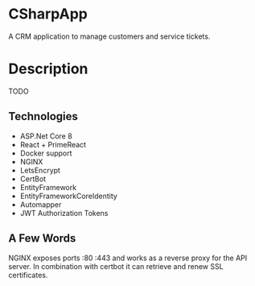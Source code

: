 # CSharpApp

A CRM application to manage customers and service tickets.

# Description

TODO

## Technologies

- ASP.Net Core 8
- React + PrimeReact
- Docker support
- NGINX
- LetsEncrypt
- CertBot
- EntityFramework
- EntityFrameworkCoreIdentity
- Automapper
- JWT Authorization Tokens 

## A Few Words
NGINX exposes ports :80 :443 and works as a reverse proxy for the API server. 
In combination with certbot it can retrieve and renew SSL certificates. 



